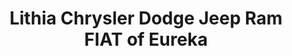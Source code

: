 ---
title: "Lithia Chrysler Dodge Jeep Ram FIAT of Eureka"
url: /eureka/lithia-chrysler-dodge-jeep-ram-fiat-of-eureka/
shop: Autohaus
---